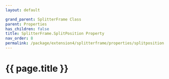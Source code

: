 ```yaml
---
layout: default

grand_parent: SplitterFrame Class
parent: Properties
has_children: false
title: SplitterFrame.SplitPosition Property
nav_order: 8
permalink: /package/extension4/splitterframe/properties/splitposition
---
```

# {{ page.title }}